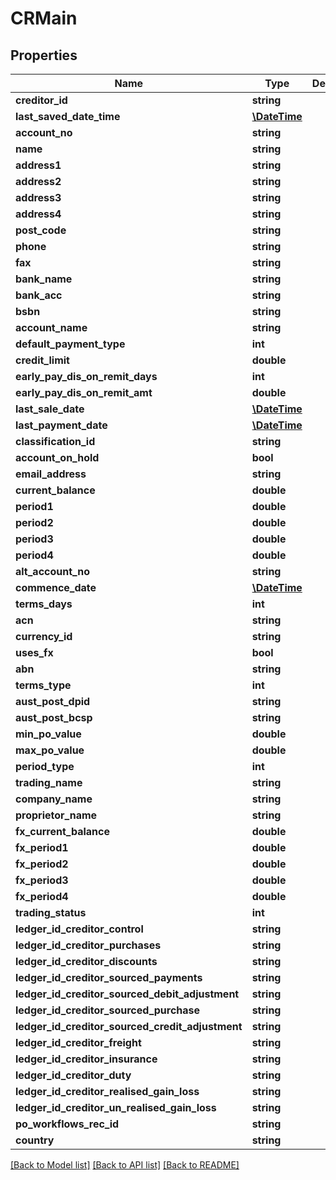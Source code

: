# CRMain

## Properties
Name | Type | Description | Notes
------------ | ------------- | ------------- | -------------
**creditor_id** | **string** |  | [optional] 
**last_saved_date_time** | [**\DateTime**](\DateTime.md) |  | [optional] 
**account_no** | **string** |  | [optional] 
**name** | **string** |  | [optional] 
**address1** | **string** |  | [optional] 
**address2** | **string** |  | [optional] 
**address3** | **string** |  | [optional] 
**address4** | **string** |  | [optional] 
**post_code** | **string** |  | [optional] 
**phone** | **string** |  | [optional] 
**fax** | **string** |  | [optional] 
**bank_name** | **string** |  | [optional] 
**bank_acc** | **string** |  | [optional] 
**bsbn** | **string** |  | [optional] 
**account_name** | **string** |  | [optional] 
**default_payment_type** | **int** |  | [optional] 
**credit_limit** | **double** |  | [optional] 
**early_pay_dis_on_remit_days** | **int** |  | [optional] 
**early_pay_dis_on_remit_amt** | **double** |  | [optional] 
**last_sale_date** | [**\DateTime**](\DateTime.md) |  | [optional] 
**last_payment_date** | [**\DateTime**](\DateTime.md) |  | [optional] 
**classification_id** | **string** |  | [optional] 
**account_on_hold** | **bool** |  | [optional] 
**email_address** | **string** |  | [optional] 
**current_balance** | **double** |  | [optional] 
**period1** | **double** |  | [optional] 
**period2** | **double** |  | [optional] 
**period3** | **double** |  | [optional] 
**period4** | **double** |  | [optional] 
**alt_account_no** | **string** |  | [optional] 
**commence_date** | [**\DateTime**](\DateTime.md) |  | [optional] 
**terms_days** | **int** |  | [optional] 
**acn** | **string** |  | [optional] 
**currency_id** | **string** |  | [optional] 
**uses_fx** | **bool** |  | [optional] 
**abn** | **string** |  | [optional] 
**terms_type** | **int** |  | [optional] 
**aust_post_dpid** | **string** |  | [optional] 
**aust_post_bcsp** | **string** |  | [optional] 
**min_po_value** | **double** |  | [optional] 
**max_po_value** | **double** |  | [optional] 
**period_type** | **int** |  | [optional] 
**trading_name** | **string** |  | [optional] 
**company_name** | **string** |  | [optional] 
**proprietor_name** | **string** |  | [optional] 
**fx_current_balance** | **double** |  | [optional] 
**fx_period1** | **double** |  | [optional] 
**fx_period2** | **double** |  | [optional] 
**fx_period3** | **double** |  | [optional] 
**fx_period4** | **double** |  | [optional] 
**trading_status** | **int** |  | [optional] 
**ledger_id_creditor_control** | **string** |  | [optional] 
**ledger_id_creditor_purchases** | **string** |  | [optional] 
**ledger_id_creditor_discounts** | **string** |  | [optional] 
**ledger_id_creditor_sourced_payments** | **string** |  | [optional] 
**ledger_id_creditor_sourced_debit_adjustment** | **string** |  | [optional] 
**ledger_id_creditor_sourced_purchase** | **string** |  | [optional] 
**ledger_id_creditor_sourced_credit_adjustment** | **string** |  | [optional] 
**ledger_id_creditor_freight** | **string** |  | [optional] 
**ledger_id_creditor_insurance** | **string** |  | [optional] 
**ledger_id_creditor_duty** | **string** |  | [optional] 
**ledger_id_creditor_realised_gain_loss** | **string** |  | [optional] 
**ledger_id_creditor_un_realised_gain_loss** | **string** |  | [optional] 
**po_workflows_rec_id** | **string** |  | [optional] 
**country** | **string** |  | [optional] 

[[Back to Model list]](../README.md#documentation-for-models) [[Back to API list]](../README.md#documentation-for-api-endpoints) [[Back to README]](../README.md)


